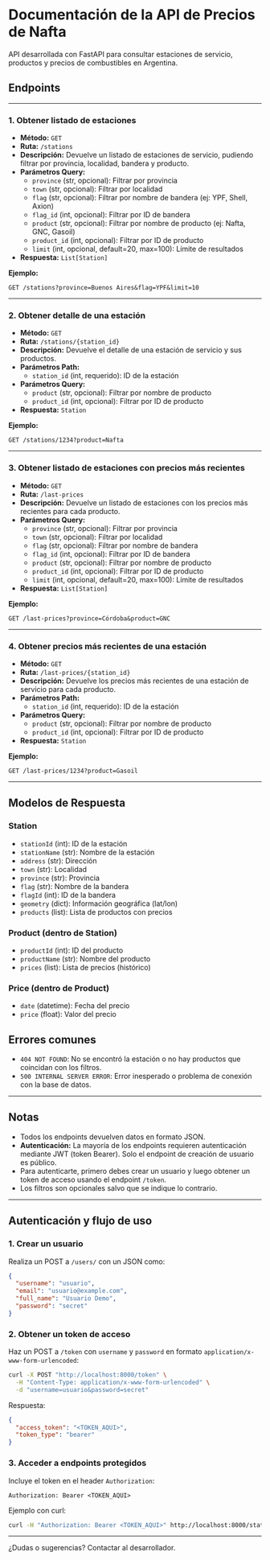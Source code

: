 # Documentación de la API de Precios de Nafta

API desarrollada con FastAPI para consultar estaciones de servicio, productos y precios de combustibles en Argentina.

## Endpoints

---

### 1. Obtener listado de estaciones

- **Método:** `GET`
- **Ruta:** `/stations`
- **Descripción:** Devuelve un listado de estaciones de servicio, pudiendo filtrar por provincia, localidad, bandera y producto.
- **Parámetros Query:**
  - `province` (str, opcional): Filtrar por provincia
  - `town` (str, opcional): Filtrar por localidad
  - `flag` (str, opcional): Filtrar por nombre de bandera (ej: YPF, Shell, Axion)
  - `flag_id` (int, opcional): Filtrar por ID de bandera
  - `product` (str, opcional): Filtrar por nombre de producto (ej: Nafta, GNC, Gasoil)
  - `product_id` (int, opcional): Filtrar por ID de producto
  - `limit` (int, opcional, default=20, max=100): Límite de resultados
- **Respuesta:** `List[Station]`

**Ejemplo:**
```http
GET /stations?province=Buenos Aires&flag=YPF&limit=10
```

---

### 2. Obtener detalle de una estación

- **Método:** `GET`
- **Ruta:** `/stations/{station_id}`
- **Descripción:** Devuelve el detalle de una estación de servicio y sus productos.
- **Parámetros Path:**
  - `station_id` (int, requerido): ID de la estación
- **Parámetros Query:**
  - `product` (str, opcional): Filtrar por nombre de producto
  - `product_id` (int, opcional): Filtrar por ID de producto
- **Respuesta:** `Station`

**Ejemplo:**
```http
GET /stations/1234?product=Nafta
```

---

### 3. Obtener listado de estaciones con precios más recientes

- **Método:** `GET`
- **Ruta:** `/last-prices`
- **Descripción:** Devuelve un listado de estaciones con los precios más recientes para cada producto.
- **Parámetros Query:**
  - `province` (str, opcional): Filtrar por provincia
  - `town` (str, opcional): Filtrar por localidad
  - `flag` (str, opcional): Filtrar por nombre de bandera
  - `flag_id` (int, opcional): Filtrar por ID de bandera
  - `product` (str, opcional): Filtrar por nombre de producto
  - `product_id` (int, opcional): Filtrar por ID de producto
  - `limit` (int, opcional, default=20, max=100): Límite de resultados
- **Respuesta:** `List[Station]`

**Ejemplo:**
```http
GET /last-prices?province=Córdoba&product=GNC
```

---

### 4. Obtener precios más recientes de una estación

- **Método:** `GET`
- **Ruta:** `/last-prices/{station_id}`
- **Descripción:** Devuelve los precios más recientes de una estación de servicio para cada producto.
- **Parámetros Path:**
  - `station_id` (int, requerido): ID de la estación
- **Parámetros Query:**
  - `product` (str, opcional): Filtrar por nombre de producto
  - `product_id` (int, opcional): Filtrar por ID de producto
- **Respuesta:** `Station`

**Ejemplo:**
```http
GET /last-prices/1234?product=Gasoil
```

---

## Modelos de Respuesta

### Station
- `stationId` (int): ID de la estación
- `stationName` (str): Nombre de la estación
- `address` (str): Dirección
- `town` (str): Localidad
- `province` (str): Provincia
- `flag` (str): Nombre de la bandera
- `flagId` (int): ID de la bandera
- `geometry` (dict): Información geográfica (lat/lon)
- `products` (list): Lista de productos con precios

### Product (dentro de Station)
- `productId` (int): ID del producto
- `productName` (str): Nombre del producto
- `prices` (list): Lista de precios (histórico)

### Price (dentro de Product)
- `date` (datetime): Fecha del precio
- `price` (float): Valor del precio

## Errores comunes
- `404 NOT FOUND`: No se encontró la estación o no hay productos que coincidan con los filtros.
- `500 INTERNAL SERVER ERROR`: Error inesperado o problema de conexión con la base de datos.

---

## Notas
- Todos los endpoints devuelven datos en formato JSON.
- **Autenticación:** La mayoría de los endpoints requieren autenticación mediante JWT (token Bearer). Solo el endpoint de creación de usuario es público.
- Para autenticarte, primero debes crear un usuario y luego obtener un token de acceso usando el endpoint `/token`.
- Los filtros son opcionales salvo que se indique lo contrario.

---

## Autenticación y flujo de uso

### 1. Crear un usuario

Realiza un POST a `/users/` con un JSON como:

```json
{
  "username": "usuario",
  "email": "usuario@example.com",
  "full_name": "Usuario Demo",
  "password": "secret"
}
```

### 2. Obtener un token de acceso

Haz un POST a `/token` con `username` y `password` en formato `application/x-www-form-urlencoded`:

```bash
curl -X POST "http://localhost:8000/token" \
  -H "Content-Type: application/x-www-form-urlencoded" \
  -d "username=usuario&password=secret"
```

Respuesta:
```json
{
  "access_token": "<TOKEN_AQUI>",
  "token_type": "bearer"
}
```

### 3. Acceder a endpoints protegidos

Incluye el token en el header `Authorization`:

```
Authorization: Bearer <TOKEN_AQUI>
```

Ejemplo con curl:

```bash
curl -H "Authorization: Bearer <TOKEN_AQUI>" http://localhost:8000/stations
```

---

¿Dudas o sugerencias? Contactar al desarrollador.
